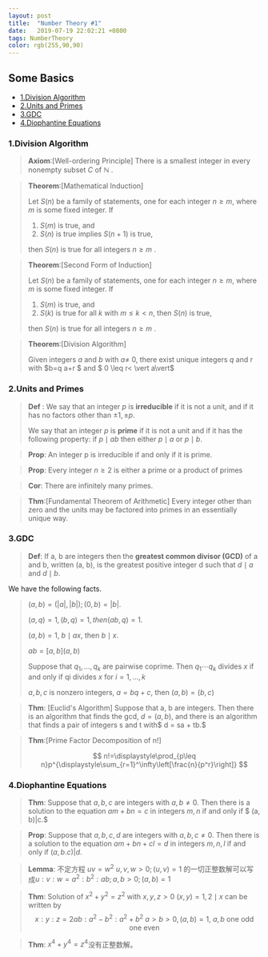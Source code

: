 ```yaml
---
layout: post
title:  "Number Theory #1"
date:   2019-07-19 22:02:21 +0800
tags: NumberTheory
color: rgb(255,90,90)
---
```

## Some Basics 
+ <a href="#1"> 1.Division Algorithm</a>
+ <a href="#2"> 2.Units and Primes</a>
+ <a href="#3"> 3.GDC</a>
+ <a href="#4"> 4.Diophantine Equations</a>
### <a name="1"> 1.Division Algorithm</a>

>**Axiom**:[Well-ordering Principle]
>There is a smallest integer in every nonempty subset $C$ of $\mathbb{N}$ .


>**Theorem**:[Mathematical Induction]
>
>Let $S(n)$ be a family of statements, one for
each integer $n \geq m,$ where $m$ is some fixed integer. If
>
>1. $S(m)$ is true, and
>2. $S(n)$ is true implies $S(n+1)$ is true,
>
>  then $S(n)$ is true for all integers $n \geq m$ .


>**Theorem**:[Second Form of Induction]
>
>Let $S(n)$ be a family of statements, one for each integer $n \geq m,$ where $m$ is some fixed integer. If
>
>1. $S(m)$ is true, and
>2. $S(k)$ is true for all $k$ with $m\leq k < n$, then $S(n)$ is true,
> 
> then $S(n)$ is true for all integers $n \geq m$ .

>**Theorem**:[Division Algorithm]
>
>Given integers $a$ and $b$ with $a \neq$ 0, there exist unique integers $q$ and r with $b=q a+r $ and $ 0 \leq r< \vert a\vert$
>

### <a name="2"> 2.Units and Primes</a>

>**Def** : We say that an integer $p$ is **irreducible** if it is not a unit, and if it has no factors other than $\pm 1, \pm p$.
>
>We say that an integer $p$ is **prime** if it is not a unit and if it has the following property: if $p \mid a b$ then either $p \mid a$ or $p \mid b .$

> **Prop**: An integer p is irreducible if and only if it is prime.

> **Prop**: Every integer $n \geq 2$ is either a prime or a product of primes

> **Cor**: There are infinitely many primes.

> **Thm**:[Fundamental Theorem of Arithmetic] Every integer other than zero and the units may be factored into primes in an essentially unique way.

### <a name="3">3.GDC</a>

> **Def**: If a, b are integers then the **greatest common divisor (GCD)** of a and b, written (a, b), is the greatest positive integer d such that $d\mid a$ and $d\mid  b$.

We have the following facts.
> $(a,b)=(|a|,|b|); (0,b)=|b|.$
>
> $(a,q)=1, (b,q)=1, then (ab,q)=1.$
>
> $(a,b)=1$, $b\mid ax$, then  $b\mid x.$
>
> $ab=[a,b](a,b)$
>
> Suppose that $q_{1}, \ldots, q_{k}$ are pairwise coprime. Then $q_{1} \cdots q_{k}$ divides $x$ if and only if qi divides $x$ for $i=1, \ldots, k$
>
> $a,b,c$ is nonzero integers, $a=bq+c$, then $(a,b)=(b,c)$

> **Thm**: [Euclid's Algorithm]
> Suppose that a, b are integers. Then there is an algorithm that finds the gcd, $d = (a, b)$, and there is an algorithm that finds a pair of integers s and t with$ d = sa + tb.$ 

> **Thm**:[Prime Factor Decomposition of n!]
>
> 
> $$
> n!=\displaystyle\prod_{p\leq n}p^{\displaystyle\sum_{r=1}^\infty\left[\frac{n}{p^r}\right]}
> $$
>
> 

### <a name= "4">4.Diophantine Equations</a>

> **Thm**: Suppose that $a, b, c$ are integers with $a, b \neq 0$. Then there is
> a solution to the equation $am + bn = c$ in integers $m, n$ if and only if $ (a, b)|c.$

> **Prop**: 	Suppose that $a, b, c, d$ are integers with $a, b, c \neq 0$. Then there is
> a solution to the equation $am + bn +cl = d$ in integers $m, n, l$ if and only if $(a, b. c)|d$.


> **Lemma**: 不定方程 $uv=w^2\ u,v,w>0; (u,v)=1$ 的一切正整数解可以写成$u:v:w=a^2:b^2:ab; a,b>0; (a,b)=1$ 

> **Thm**: Solution of $x^2+y^2=z^2$ with $x,y,z>0\ (x,y)=1, 2\mid x$ can be written by
> $$ x:y:z=2ab:a^2-b^2:a^2+b^2 \ a>b>0, (a,b)=1 ,\ a,b \text{ one odd one even}$$

> **Thm**: $x^4+y^4=z^4$没有正整数解。

### 

